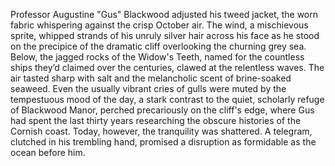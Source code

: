 Professor Augustine "Gus" Blackwood adjusted his tweed jacket, the worn fabric whispering against the crisp October air.  The wind, a mischievous sprite, whipped strands of his unruly silver hair across his face as he stood on the precipice of the dramatic cliff overlooking the churning grey sea. Below, the jagged rocks of the Widow's Teeth, named for the countless ships they’d claimed over the centuries, clawed at the relentless waves.  The air tasted sharp with salt and the melancholic scent of brine-soaked seaweed.  Even the usually vibrant cries of gulls were muted by the tempestuous mood of the day, a stark contrast to the quiet, scholarly refuge of Blackwood Manor, perched precariously on the cliff's edge, where Gus had spent the last thirty years researching the obscure histories of the Cornish coast.  Today, however, the tranquility was shattered. A telegram, clutched in his trembling hand, promised a disruption as formidable as the ocean before him.
